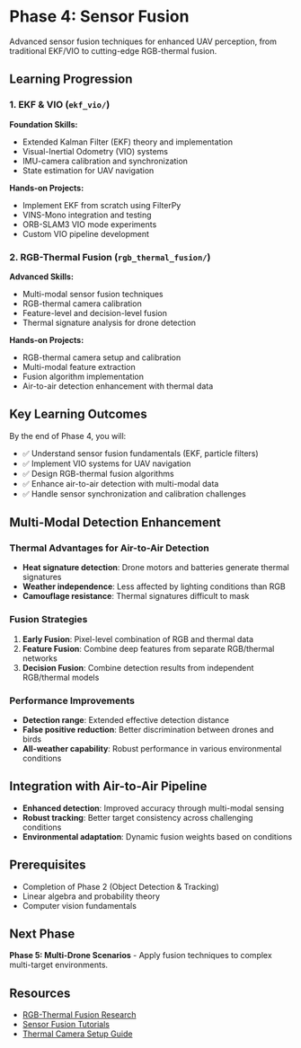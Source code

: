# Phase 4: Sensor Fusion

Advanced sensor fusion techniques for enhanced UAV perception, from traditional EKF/VIO to cutting-edge RGB-thermal fusion.

## Learning Progression

### 1. EKF & VIO (`ekf_vio/`)
**Foundation Skills:**
- Extended Kalman Filter (EKF) theory and implementation
- Visual-Inertial Odometry (VIO) systems
- IMU-camera calibration and synchronization
- State estimation for UAV navigation

**Hands-on Projects:**
- Implement EKF from scratch using FilterPy
- VINS-Mono integration and testing
- ORB-SLAM3 VIO mode experiments
- Custom VIO pipeline development

### 2. RGB-Thermal Fusion (`rgb_thermal_fusion/`)
**Advanced Skills:**
- Multi-modal sensor fusion techniques
- RGB-thermal camera calibration
- Feature-level and decision-level fusion
- Thermal signature analysis for drone detection

**Hands-on Projects:**
- RGB-thermal camera setup and calibration
- Multi-modal feature extraction
- Fusion algorithm implementation
- Air-to-air detection enhancement with thermal data

## Key Learning Outcomes

By the end of Phase 4, you will:
- ✅ Understand sensor fusion fundamentals (EKF, particle filters)
- ✅ Implement VIO systems for UAV navigation
- ✅ Design RGB-thermal fusion algorithms
- ✅ Enhance air-to-air detection with multi-modal data
- ✅ Handle sensor synchronization and calibration challenges

## Multi-Modal Detection Enhancement

### Thermal Advantages for Air-to-Air Detection
- **Heat signature detection**: Drone motors and batteries generate thermal signatures
- **Weather independence**: Less affected by lighting conditions than RGB
- **Camouflage resistance**: Thermal signatures difficult to mask

### Fusion Strategies
1. **Early Fusion**: Pixel-level combination of RGB and thermal data
2. **Feature Fusion**: Combine deep features from separate RGB/thermal networks
3. **Decision Fusion**: Combine detection results from independent RGB/thermal models

### Performance Improvements
- **Detection range**: Extended effective detection distance
- **False positive reduction**: Better discrimination between drones and birds
- **All-weather capability**: Robust performance in various environmental conditions

## Integration with Air-to-Air Pipeline
- **Enhanced detection**: Improved accuracy through multi-modal sensing
- **Robust tracking**: Better target consistency across challenging conditions
- **Environmental adaptation**: Dynamic fusion weights based on conditions

## Prerequisites
- Completion of Phase 2 (Object Detection & Tracking)
- Linear algebra and probability theory
- Computer vision fundamentals

## Next Phase
**Phase 5: Multi-Drone Scenarios** - Apply fusion techniques to complex multi-target environments.

## Resources
- [RGB-Thermal Fusion Research](../docs/papers/)
- [Sensor Fusion Tutorials](../docs/resources.md#sensor-fusion)
- [Thermal Camera Setup Guide](rgb_thermal_fusion/thermal_setup.md)
